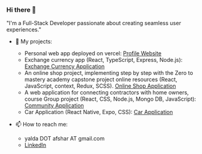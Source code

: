 ### Hi there 👋
"I'm a Full-Stack Developer passionate about creating seamless user experiences."
- 🔭 My projects:
  - Personal web app deployed on vercel: [Profile Website](https://yaldaafshar.me)
  - Exchange currency app (React, TypeScript, Express, Node.js): [Exchange Currency Application](https://github.com/yaldaafshar/Exchange-Currency/tree/main)
  - An online shop project, implementing step by step with the Zero to mastery academy capstone project online resources (React, JavaScript, context, Redux, SCSS). [Online Shop Application](https://github.com/yaldaafshar/OnlineShop)
  - A web application for connecting contractors with home owners, course Group project (React, CSS, Node.js, Mongo DB, JavaScript): [Community Application](https://github.com/yaldaafshar/teamwork)
  - Car Application (React Native, Expo, CSS): [Car Application](https://github.com/yaldaafshar/Car-Application)
 
- 📫 How to reach me: 
  - yalda DOT afshar AT gmail.com
  - [LinkedIn](https://www.linkedin.com/in/yalda-afshar-823a60a7/)
